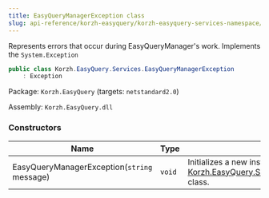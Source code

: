 ```yaml
---
title: EasyQueryManagerException class
slug: api-reference/korzh-easyquery/korzh-easyquery-services-namespace/easyquerymanagerexception-class
---
```

Represents errors that occur during EasyQueryManager's work.  Implements the `System.Exception`
```csharp
public class Korzh.EasyQuery.Services.EasyQueryManagerException
    : Exception

```
Package: `Korzh.EasyQuery` (targets: `netstandard2.0`)

Assembly: `Korzh.EasyQuery.dll`

### Constructors

| Name | Type | Description | 
| --- | --- | --- | 
| EasyQueryManagerException(`string` message) | `void` | Initializes a new instance of the [Korzh.EasyQuery.Services.EasyQueryManagerException](api-reference/korzh-easyquery/korzh-easyquery-services-namespace/easyquerymanagerexception-class) class. |